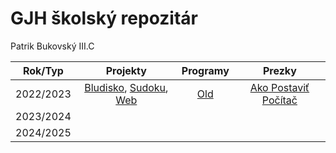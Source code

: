 # GJH školský repozitár
Patrik Bukovský III.C

|  Rok/Typ  |                                   Projekty                                   |  Programy  |                        Prezky                        |
|:---------:|:----------------------------------------------------------------------------:|:----------:|:----------------------------------------------------:|
| 2022/2023 | [Bludisko](Bludisko2023), [Sudoku](Sudoku), [Web](turing.gjh.sk\~bukovsky.p) | [Old](Old) | [Ako Postaviť Počítač](pptx/Akopostaviťpočítač.pptx) |
| 2023/2024 |                                                                              |            |                                                      |
| 2024/2025 |                                                                              |            |                                                      |


